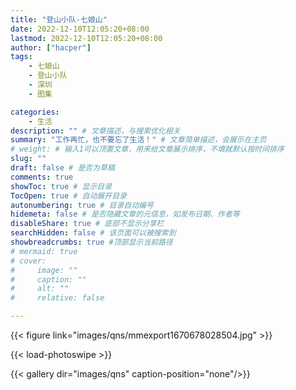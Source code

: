 ```yaml
---
title: "登山小队-七娘山"
date: 2022-12-10T12:05:20+08:00
lastmod: 2022-12-10T12:05:20+08:00
author: ["hacper"]
tags:
    - 七娘山
    - 登山小队
    - 深圳
    - 图集

categories:
    - 生活
description: "" # 文章描述，与搜索优化相关
summary: "工作再忙，也不要忘了生活！" # 文章简单描述，会展示在主页
# weight: # 输入1可以顶置文章，用来给文章展示排序，不填就默认按时间排序
slug: ""
draft: false # 是否为草稿
comments: true
showToc: true # 显示目录
TocOpen: true # 自动展开目录
autonumbering: true # 目录自动编号
hidemeta: false # 是否隐藏文章的元信息，如发布日期、作者等
disableShare: true # 底部不显示分享栏
searchHidden: false # 该页面可以被搜索到
showbreadcrumbs: true #顶部显示当前路径
# mermaid: true
# cover:
#     image: ""
#     caption: ""
#     alt: ""
#     relative: false

---
```



{{< figure link="images/qns/mmexport1670678028504.jpg" >}}

{{< load-photoswipe >}}

{{< gallery dir="images/qns" caption-position="none"/>}}